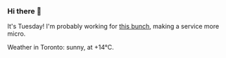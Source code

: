 ### Hi there :wave:

It's Tuesday! I'm probably working for [this bunch](https://github.com/kohofinancial), making a service more micro.

Weather in Toronto: sunny, at +14°C.
